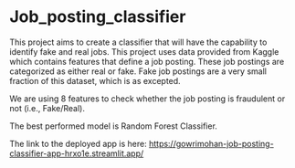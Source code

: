 # Job_posting_classifier

This project aims to create a classifier that will have the capability to identify fake and real jobs.
This project uses data provided from Kaggle which contains features that define a job posting. These job postings are categorized as either real or fake. Fake job postings are a very small fraction of this dataset, which is as excepted.


We are using 8 features to check whether the job posting is fraudulent or not (i.e., Fake/Real).

The best performed model is Random Forest Classifier.


The link to the deployed app is here:
            https://gowrimohan-job-posting-classifier-app-hrxo1e.streamlit.app/
